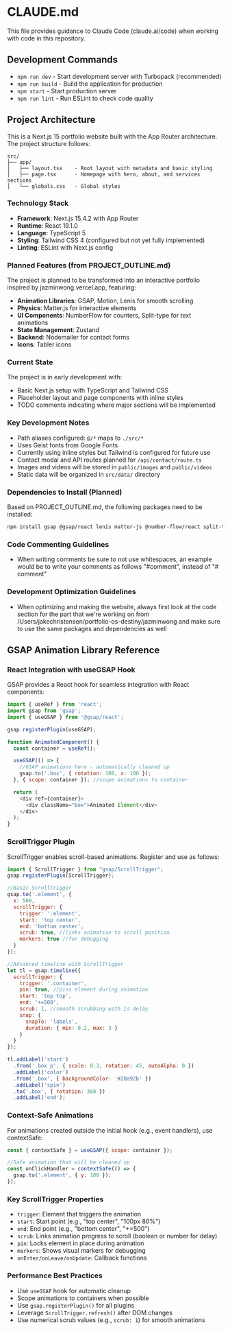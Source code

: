 # CLAUDE.md

This file provides guidance to Claude Code (claude.ai/code) when working with code in this repository.

## Development Commands

- `npm run dev` - Start development server with Turbopack (recommended)
- `npm run build` - Build the application for production
- `npm start` - Start production server
- `npm run lint` - Run ESLint to check code quality

## Project Architecture

This is a Next.js 15 portfolio website built with the App Router architecture. The project structure follows:

```
src/
├── app/
│   ├── layout.tsx    - Root layout with metadata and basic styling
│   ├── page.tsx      - Homepage with hero, about, and services sections
│   └── globals.css   - Global styles
```

### Technology Stack

- **Framework**: Next.js 15.4.2 with App Router
- **Runtime**: React 19.1.0
- **Language**: TypeScript 5
- **Styling**: Tailwind CSS 4 (configured but not yet fully implemented)
- **Linting**: ESLint with Next.js config

### Planned Features (from PROJECT_OUTLINE.md)

The project is planned to be transformed into an interactive portfolio inspired by jazminwong.vercel.app, featuring:

- **Animation Libraries**: GSAP, Motion, Lenis for smooth scrolling
- **Physics**: Matter.js for interactive elements
- **UI Components**: NumberFlow for counters, Split-type for text animations
- **State Management**: Zustand
- **Backend**: Nodemailer for contact forms
- **Icons**: Tabler icons

### Current State

The project is in early development with:
- Basic Next.js setup with TypeScript and Tailwind CSS
- Placeholder layout and page components with inline styles
- TODO comments indicating where major sections will be implemented

### Key Development Notes

- Path aliases configured: `@/*` maps to `./src/*`
- Uses Geist fonts from Google Fonts
- Currently using inline styles but Tailwind is configured for future use
- Contact modal and API routes planned for `/api/contact/route.ts`
- Images and videos will be stored in `public/images` and `public/videos`
- Static data will be organized in `src/data/` directory

### Dependencies to Install (Planned)

Based on PROJECT_OUTLINE.md, the following packages need to be installed:
```bash
npm install gsap @gsap/react lenis matter-js @number-flow/react split-type zustand motion nodemailer @tabler/icons-react @vercel/analytics
```

### Code Commenting Guidelines

- When writing comments be sure to not use whitespaces, an example would be to write your comments as follows "#comment", instead of "# comment"

### Development Optimization Guidelines

- When optimizing and making the website, always first look at the code section for the part that we're working on from /Users/jakechristensen/portfolio-os-destiny/jazminwong and make sure to use the same packages and dependencies as well

## GSAP Animation Library Reference

### React Integration with useGSAP Hook

GSAP provides a React hook for seamless integration with React components:

```javascript
import { useRef } from 'react';
import gsap from 'gsap';
import { useGSAP } from '@gsap/react';

gsap.registerPlugin(useGSAP);

function AnimatedComponent() {
  const container = useRef();

  useGSAP(() => {
    //GSAP animations here - automatically cleaned up
    gsap.to('.box', { rotation: 180, x: 100 });
  }, { scope: container }); //scope animations to container

  return (
    <div ref={container}>
      <div className="box">Animated Element</div>
    </div>
  );
}
```

### ScrollTrigger Plugin

ScrollTrigger enables scroll-based animations. Register and use as follows:

```javascript
import { ScrollTrigger } from "gsap/ScrollTrigger";
gsap.registerPlugin(ScrollTrigger);

//Basic ScrollTrigger
gsap.to('.element', {
  x: 500,
  scrollTrigger: {
    trigger: '.element',
    start: 'top center',
    end: 'bottom center',
    scrub: true, //links animation to scroll position
    markers: true //for debugging
  }
});

//Advanced timeline with ScrollTrigger
let tl = gsap.timeline({
  scrollTrigger: {
    trigger: '.container',
    pin: true, //pins element during animation
    start: 'top top',
    end: '+=500',
    scrub: 1, //smooth scrubbing with 1s delay
    snap: {
      snapTo: 'labels',
      duration: { min: 0.2, max: 3 }
    }
  }
});

tl.addLabel('start')
  .from('.box p', { scale: 0.3, rotation: 45, autoAlpha: 0 })
  .addLabel('color')
  .from('.box', { backgroundColor: '#28a92b' })
  .addLabel('spin')
  .to('.box', { rotation: 360 })
  .addLabel('end');
```

### Context-Safe Animations

For animations created outside the initial hook (e.g., event handlers), use contextSafe:

```javascript
const { contextSafe } = useGSAP({ scope: container });

//Safe animation that will be cleaned up
const onClickHandler = contextSafe(() => {
  gsap.to('.element', { y: 100 });
});
```

### Key ScrollTrigger Properties

- `trigger`: Element that triggers the animation
- `start`: Start point (e.g., "top center", "100px 80%")
- `end`: End point (e.g., "bottom center", "+=500")
- `scrub`: Links animation progress to scroll (boolean or number for delay)
- `pin`: Locks element in place during animation
- `markers`: Shows visual markers for debugging
- `onEnter/onLeave/onUpdate`: Callback functions

### Performance Best Practices

- Use `useGSAP` hook for automatic cleanup
- Scope animations to containers when possible
- Use `gsap.registerPlugin()` for all plugins
- Leverage `ScrollTrigger.refresh()` after DOM changes
- Use numerical scrub values (e.g., `scrub: 1`) for smooth animations